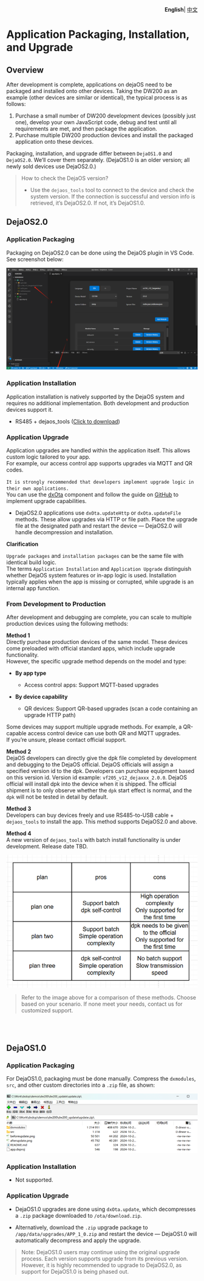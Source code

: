 <p align="right">
    <b>English</b>| <a href="./app_CN.md">中文</a>
</p>


# Application Packaging, Installation, and Upgrade
## Overview

After development is complete, applications on dejaOS need to be packaged and installed onto other devices. Taking the DW200 as an example (other devices are similar or identical), the typical process is as follows:

1. Purchase a small number of DW200 development devices (possibly just one), develop your own JavaScript code, debug and test until all requirements are met, and then package the application.
2. Purchase multiple DW200 production devices and install the packaged application onto these devices.

Packaging, installation, and upgrade differ between `DejaOS1.0` and `DejaOS2.0`. We’ll cover them separately. (DejaOS1.0 is an older version; all newly sold devices use DejaOS2.0.)

> How to check the DejaOS version?
> - Use the `dejaos_tools` tool to connect to the device and check the system version. If the connection is successful and version info is retrieved, it’s DejaOS2.0. If not, it’s DejaOS1.0.

## DejaOS2.0
### Application Packaging
Packaging on DejaOS2.0 can be done using the DejaOS plugin in VS Code. See screenshot below:

![alt text](image/app_dpk.png)

### Application Installation
Application installation is natively supported by the DejaOS system and requires no additional implementation. Both development and production devices support it.

- RS485 + dejaos_tools ([Click to download](../tools/tools.zip))

### Application Upgrade
Application upgrades are handled within the application itself. This allows custom logic tailored to your app.  
For example, our access control app supports upgrades via MQTT and QR codes.

`It is strongly recommended that developers implement upgrade logic in their own applications.`  
You can use the [dxOta](/src/dxOta/dxOta.js) component and follow the guide on [GitHub](https://github.com/duoxianwulian/DejaOS/tree/main/demos/dw200/dw200_update_new) to implement upgrade capabilities.

- DejaOS2.0 applications use `dxOta.updateHttp` or `dxOta.updateFile` methods. These allow upgrades via HTTP or file path. Place the upgrade file at the designated path and restart the device — DejaOS2.0 will handle decompression and installation.

**Clarification**

`Upgrade packages` and `installation packages` can be the same file with identical build logic.  
The terms `Application Installation` and `Application Upgrade` distinguish whether DejaOS system features or in-app logic is used. Installation typically applies when the app is missing or corrupted, while upgrade is an internal app function.

### From Development to Production
After development and debugging are complete, you can scale to multiple production devices using the following methods:

**Method 1**  
Directly purchase production devices of the same model. These devices come preloaded with official standard apps, which include upgrade functionality.  
However, the specific upgrade method depends on the model and type:

- **By app type**
  - Access control apps: Support MQTT-based upgrades

- **By device capability**
  - QR devices: Support QR-based upgrades (scan a code containing an upgrade HTTP path)

Some devices may support multiple upgrade methods. For example, a QR-capable access control device can use both QR and MQTT upgrades.  
If you’re unsure, please contact official support.

**Method 2**  
DejaOS developers can directly give the dpk file completed by development and debugging to the DejaOS official.  DejaOS officials will assign a specified version id to the dpk.  Developers can purchase equipment based on this version id.  Version id example: `vf205_v12_dejaxxx_2.0.0`.  DejaOS official will install dpk into the device when it is shipped.  The official shipment is to only observe whether the `dpk` start effect is normal, and the `dpk` will not be tested in detail by default.

**Method 3**  
Developers can buy devices freely and use RS485-to-USB cable + `dejaos_tools` to install the app. This method supports DejaOS2.0 and above.

**Method 4**  
A new version of `dejaos_tools` with batch install functionality is under development. Release date TBD.

![](../docs/image/app_prod_en.png)

> Refer to the image above for a comparison of these methods. Choose based on your scenario. If none meet your needs, contact us for customized support.

<br>
<br>

## DejaOS1.0
### Application Packaging
For DejaOS1.0, packaging must be done manually. Compress the `dxmodules`, `src`, and other custom directories into a `.zip` file, as shown:

![alt text](image/app_zip1.png)

### Application Installation
- Not supported.

### Application Upgrade
- DejaOS1.0 upgrades are done using `dxOta.update`, which decompresses a `.zip` package downloaded to `/ota/download.zip`.

- Alternatively, download the `.zip` upgrade package to `/app/data/upgrades/APP_1_0.zip` and restart the device — DejaOS1.0 will automatically decompress and apply the upgrade.

> Note: DejaOS1.0 users may continue using the original upgrade process. Each version supports upgrade from its previous version. However, it is highly recommended to upgrade to DejaOS2.0, as support for DejaOS1.0 is being phased out.
